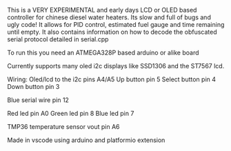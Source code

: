 This is a VERY EXPERIMENTAL and early days LCD or OLED based controller for chinese diesel water heaters. Its slow and full of bugs and ugly code!
It allows for PID control, estimated fuel gauge and time remaining until empty.
It also contains information on how to decode the obfuscated serial protocol detailed in serial.cpp

To run this you need an ATMEGA328P based arduino or alike board

Currently supports many oled i2c displays like SSD1306 and the ST7567 lcd.

Wiring:
Oled/lcd to the i2c pins A4/A5
Up button pin 5
Select button pin 4
Down button pin 3

Blue serial wire pin 12

Red led pin A0
Green led pin 8
Blue led pin 7

TMP36 temperature sensor vout pin A6

Made in vscode using arduino and platformio extension
